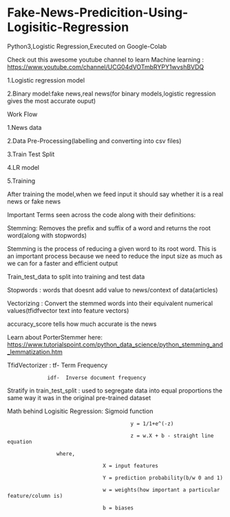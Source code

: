 # Fake-News-Predicition-Using-Logisitic-Regression
 Python3,Logistic Regression,Executed on Google-Colab 

Check out this awesome youtube channel to learn Machine learning : https://www.youtube.com/channel/UCG04dVOTmbRYPY1wvshBVDQ

 1.Logistic regression model

 2.Binary model:fake news,real news(for binary models,logistic regression gives the most accurate ouput)

Work Flow

1.News data

2.Data Pre-Processing(labelling and converting into csv files)

3.Train Test Split

4.LR model

5.Training

After training the model,when we feed input it should say whether it is a real news or fake news

Important Terms seen across the code along with their definitions:


Stemming:  Removes the prefix and suffix of a word and returns the root word(along with stopwords)

Stemming is the process of reducing a given word to its root word. This is an important process because we need to reduce the input size as much as we can for a faster and efficient output

Train_test_data to split into training and test data

Stopwords : words that doesnt add value to news/context of data(articles)

Vectorizing : Convert the stemmed words into their equivalent numerical values(tfidfvector text into feature vectors)

accuracy_score tells how much accurate is the news


Learn about PorterStemmer here: https://www.tutorialspoint.com/python_data_science/python_stemming_and_lemmatization.htm


TfidVectorizer : tf- Term Frequency
                 
                 idf-  Inverse document frequency

Stratify in train_test_split : used to segregate data into equal proportions the same way it was in the original pre-trained dataset


Math behind Logisitic Regression: 
                                            Sigmoid function
                                            
                                            y = 1/1+e^(-z) 
                                            
                                            z = w.X + b - straight line equation
                    
                    where,
                                   
                                   X = input features 
                                   
                                   Y = prediction probability(b/w 0 and 1)
                                   
                                   w = weights(how important a particular feature/column is)
                                   
                                   b = biases
